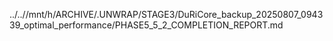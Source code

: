 ../..//mnt/h/ARCHIVE/.UNWRAP/STAGE3/DuRiCore_backup_20250807_094339_optimal_performance/PHASE5_5_2_COMPLETION_REPORT.md